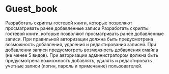 # Guest_book
Разработать скрипты гостевой книги, которые позволяют просматривать ранее добавленные записи
Разработать скрипты гостевой книги, которые позволяют просматривать ранее добавленные записи. 
При правильной авторизации должна быть предусмотрена возможность добавления, удаления и редактирования записей. 
При добавлении записи предусмотреть возможность добавления смайла (не менее 5 видов). 
При авторизации администратором должна быть предусмотрена возможность добавлять, удалять и редактировать учетные записи (логин, пароль и примечание) пользователей.
